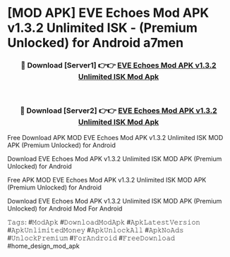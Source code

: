 # [MOD APK] EVE Echoes Mod APK v1.3.2 Unlimited ISK - (Premium Unlocked) for Android a7men



<div align="center">
<h3>🔴 Download [Server1] 👉👉 <a href="https://momento.my/?title=EVE_Echoes_Mod_APK_v1.3.2_Unlimited_ISK">EVE Echoes Mod APK v1.3.2 Unlimited ISK Mod Apk</a></h3><br>

<h3>🔴 Download [Server2] 👉👉 <a href="https://momento.my/?title=EVE_Echoes_Mod_APK_v1.3.2_Unlimited_ISK">EVE Echoes Mod APK v1.3.2 Unlimited ISK Mod Apk</a></h3>
</div>



Free Download APK MOD EVE Echoes Mod APK v1.3.2 Unlimited ISK MOD APK (Premium Unlocked) for Android

Download EVE Echoes Mod APK v1.3.2 Unlimited ISK MOD APK (Premium Unlocked) for Android

Free APK MOD EVE Echoes Mod APK v1.3.2 Unlimited ISK MOD APK (Premium Unlocked) for Android

Download EVE Echoes Mod APK v1.3.2 Unlimited ISK MOD APK (Premium Unlocked) for Android Mod For Android

𝚃𝚊𝚐𝚜: #𝙼𝚘𝚍𝙰𝚙𝚔 #𝙳𝚘𝚠𝚗𝚕𝚘𝚊𝚍𝙼𝚘𝚍𝙰𝚙𝚔 #𝙰𝚙𝚔𝙻𝚊𝚝𝚎𝚜𝚝𝚅𝚎𝚛𝚜𝚒𝚘𝚗 #𝙰𝚙𝚔𝚄𝚗𝚕𝚒𝚖𝚒𝚝𝚎𝚍𝙼𝚘𝚗𝚎𝚢 #𝙰𝚙𝚔𝚄𝚗𝚕𝚘𝚌𝚔𝙰𝚕𝚕 #𝙰𝚙𝚔𝙽𝚘𝙰𝚍𝚜 #𝚄𝚗𝚕𝚘𝚌𝚔𝙿𝚛𝚎𝚖𝚒𝚞𝚖 #𝙵𝚘𝚛𝙰𝚗𝚍𝚛𝚘𝚒𝚍 #𝙵𝚛𝚎𝚎𝙳𝚘𝚠𝚗𝚕𝚘𝚊𝚍 #home_design_mod_apk
